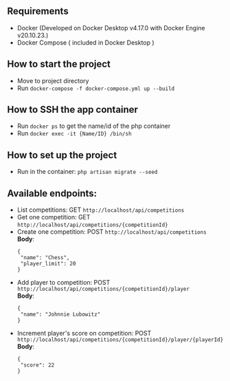 ## Requirements
 - Docker (Developed on Docker Desktop v4.17.0 with Docker Engine v20.10.23.)
 - Docker Compose ( included in Docker Desktop )

## How to start the project
 - Move to project directory
 - Run `docker-compose -f docker-compose.yml up --build`

## How to SSH the app container
 - Run `docker ps` to get the name/id of the php container
 - Run `docker exec -it {Name/ID} /bin/sh`

## How to set up the project
 - Run in the container: `php artisan migrate --seed`

## Available endpoints:

 - List competitions: GET `http://localhost/api/competitions`
 - Get one competition: GET `http://localhost/api/competitions/{competitionId}`
 - Create one competition: POST `http://localhost/api/competitions`
    <br><b>Body</b>:
    ````
    {
     "name": "Chess",
     "player_limit": 20
    }
   ````
 - Add player to competition: POST `http://localhost/api/competitions/{competitionId}/player`
   <br><b>Body</b>:
    ````
    {
     "name": "Johnnie Lubowitz"
    }
   ````
 - Increment player's score on competition: POST `http://localhost/api/competitions/{competitionId}/player/{playerId}`
   <br><b>Body</b>:
    ````
    {
     "score": 22
    }
   ````
